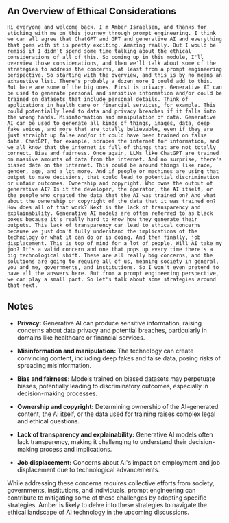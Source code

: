 ## An Overview of Ethical Considerations
```
Hi everyone and welcome back. I'm Amber Israelsen, and thanks for sticking with me on this journey through prompt engineering. I think we can all agree that ChatGPT and GPT and generative AI and everything that goes with it is pretty exciting. Amazing really. But I would be remiss if I didn't spend some time talking about the ethical considerations of all of this. So coming up in this module, I'll overview those considerations, and then we'll talk about some of the strategies to address the concerns, at least from a prompt engineering perspective. So starting with the overview, and this is by no means an exhaustive list. There's probably a dozen more I could add to this. But here are some of the big ones. First is privacy. Generative AI can be used to generate personal and sensitive information and/or could be trained on datasets that include personal details. Think of applications in health care or financial services, for example. This could potentially lead to data and privacy breaches if it falls into the wrong hands. Misinformation and manipulation of data. Generative AI can be used to generate all kinds of things, images, data, deep fake voices, and more that are totally believable, even if they are just straight up false and/or it could have been trained on false data. ChatGPT, for example, scrapes the internet for information, and we all know that the internet is full of things that are not totally correct. Bias and fairness. Once again, LLMs like ChatGPT are trained on massive amounts of data from the internet. And no surprise, there's biased data on the internet. This could be around things like race, gender, age, and a lot more. And if people or machines are using that output to make decisions, that could lead to potential discrimination or unfair outcomes. Ownership and copyright. Who owns the output of generative AI? Is it the developer, the operator, the AI itself, or the people who created the data that the AI was trained on? And what about the ownership or copyright of the data that it was trained on? How does all of that work? Next is the lack of transparency and explainability. Generative AI models are often referred to as black boxes because it's really hard to know how they generate their outputs. This lack of transparency can lead to ethical concerns because we just don't fully understand the implications of the technology or what it can do or is doing. And then finally, job displacement. This is top of mind for a lot of people. Will AI take my job? It's a valid concern and one that pops up every time there's a big technological shift. These are all really big concerns, and the solutions are going to require all of us, meaning society in general, you and me, governments, and institutions. So I won't even pretend to have all the answers here. But from a prompt engineering perspective, we can play a small part. So let's talk about some strategies around that next.
```

## Notes
- **Privacy:** Generative AI can produce sensitive information, raising concerns about data privacy and potential breaches, particularly in domains like healthcare or financial services.

- **Misinformation and manipulation:** The technology can create convincing content, including deep fakes and false data, posing risks of spreading misinformation.

- **Bias and fairness:** Models trained on biased datasets may perpetuate biases, potentially leading to discriminatory outcomes, especially in decision-making processes.

- **Ownership and copyright:** Determining ownership of the AI-generated content, the AI itself, or the data used for training raises complex legal and ethical questions.

- **Lack of transparency and explainability:** Generative AI models often lack transparency, making it challenging to understand their decision-making process and implications.

- **Job displacement:** Concerns about AI's impact on employment and job displacement due to technological advancements.

While addressing these concerns requires collective efforts from society, governments, institutions, and individuals, prompt engineering can contribute to mitigating some of these challenges by adopting specific strategies. Amber is likely to delve into these strategies to navigate the ethical landscape of AI technology in the upcoming discussions.